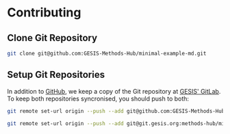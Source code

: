 # Contributing

## Clone Git Repository

```bash
git clone git@github.com:GESIS-Methods-Hub/minimal-example-md.git
```

## Setup Git Repositories

In addition to [GitHub](https://github.com/), we keep a copy of the Git repository at [GESIS' GitLab](https://git.gesis.org/). To keep both repositories syncronised, you should push to both:

```bash
git remote set-url origin --push --add git@github.com:GESIS-Methods-Hub/minimal-example-md.git
```

```bash
git remote set-url origin --push --add git@git.gesis.org:methods-hub/minimal-example-md.git
```